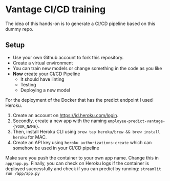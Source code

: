 # Vantage CI/CD training



The idea of this hands-on is to generate a CI/CD pipeline based on this dummy repo.



## Setup

- Use your own Github account to fork this repository.
- Create a virtual environment
- You can train new models or change something in the code as you like
- **Now** create your CI/CD Pipeline
  - It should have linting
  - Testing
  - Deploying a new model

For the deployment of the Docker that has the predict endpoint I used Heroku. 
1. Create an account on https://id.heroku.com/login.
2. Secondly, create a new app with the naming `employee-predict-vantage-{YOUR_NAME}`.
3. Then, install Heroku CLI using `brew tap heroku/brew && brew install heroku` for MAC.
4. Create an API key using `heroku authorizations:create` which can somehow be used in your CI/CD pipeline

Make sure you push the container to your own app name. Change this in `app/app.py`.
Finally, you can check on Heroku logs if the container is deployed successfully and check if you can predict by running:
``streamlit run /app/app.py``

